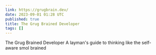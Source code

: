 ```yaml
---
link: https://grugbrain.dev/
date: 2023-09-01 01:28 UTC
published: true
title: The Grug Brained Developer
tags: []
---
```


The Grug Brained Developer
A layman's guide to thinking like the self-aware smol brained
